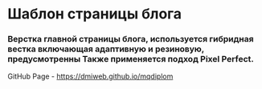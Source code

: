# Шаблон страницы блога
### Верстка главной страницы блога, используется гибридная вестка включающая адаптивную и резиновую, предусмотренны  Также применяется подход Pixel Perfect.

GitHub Page - https://dmiweb.github.io/mqdiplom
